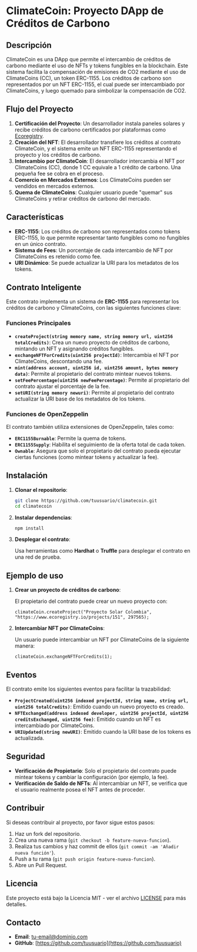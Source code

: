 # ClimateCoin: Proyecto DApp de Créditos de Carbono

## Descripción

ClimateCoin es una DApp que permite el intercambio de créditos de carbono mediante el uso de NFTs y tokens fungibles en la blockchain. Este sistema facilita la compensación de emisiones de CO2 mediante el uso de ClimateCoins (CC), un token ERC-1155. Los créditos de carbono son representados por un NFT ERC-1155, el cual puede ser intercambiado por ClimateCoins, y luego quemado para simbolizar la compensación de CO2.

## Flujo del Proyecto

1. **Certificación del Proyecto**: Un desarrollador instala paneles solares y recibe créditos de carbono certificados por plataformas como [Ecoregistry](https://www.ecoregistry.io).
2. **Creación del NFT**: El desarrollador transfiere los créditos al contrato ClimateCoin, y el sistema emite un NFT ERC-1155 representando el proyecto y los créditos de carbono.
3. **Intercambio por ClimateCoin**: El desarrollador intercambia el NFT por ClimateCoins (CC), donde 1 CC equivale a 1 crédito de carbono. Una pequeña fee se cobra en el proceso.
4. **Comercio en Mercados Externos**: Los ClimateCoins pueden ser vendidos en mercados externos.
5. **Quema de ClimateCoins**: Cualquier usuario puede "quemar" sus ClimateCoins y retirar créditos de carbono del mercado.

## Características

- **ERC-1155**: Los créditos de carbono son representados como tokens ERC-1155, lo que permite representar tanto fungibles como no fungibles en un único contrato.
- **Sistema de Fees**: Un porcentaje de cada intercambio de NFT por ClimateCoins es retenido como fee.
- **URI Dinámico**: Se puede actualizar la URI para los metadatos de los tokens.

## Contrato Inteligente

Este contrato implementa un sistema de **ERC-1155** para representar los créditos de carbono y ClimateCoins, con las siguientes funciones clave:

### Funciones Principales

- **`createProject(string memory name, string memory url, uint256 totalCredits)`**: Crea un nuevo proyecto de créditos de carbono, mintando un NFT y asignando créditos fungibles.
- **`exchangeNFTForCredits(uint256 projectId)`**: Intercambia el NFT por ClimateCoins, descontando una fee.
- **`mint(address account, uint256 id, uint256 amount, bytes memory data)`**: Permite al propietario del contrato mintear nuevos tokens.
- **`setFeePercentage(uint256 newFeePercentage)`**: Permite al propietario del contrato ajustar el porcentaje de la fee.
- **`setURI(string memory newuri)`**: Permite al propietario del contrato actualizar la URI base de los metadatos de los tokens.

### Funciones de OpenZeppelin

El contrato también utiliza extensiones de OpenZeppelin, tales como:
- **`ERC1155Burnable`**: Permite la quema de tokens.
- **`ERC1155Supply`**: Habilita el seguimiento de la oferta total de cada token.
- **`Ownable`**: Asegura que solo el propietario del contrato pueda ejecutar ciertas funciones (como mintear tokens y actualizar la fee).

## Instalación

1. **Clonar el repositorio**:

    ```bash
    git clone https://github.com/tuusuario/climatecoin.git
    cd climatecoin
    ```

2. **Instalar dependencias**:

    ```bash
    npm install
    ```

3. **Desplegar el contrato**:
   
   Usa herramientas como **Hardhat** o **Truffle** para desplegar el contrato en una red de prueba.

## Ejemplo de uso

1. **Crear un proyecto de créditos de carbono**:

   El propietario del contrato puede crear un nuevo proyecto con:

    ```solidity
    climateCoin.createProject("Proyecto Solar Colombia", "https://www.ecoregistry.io/projects/151", 297565);
    ```

2. **Intercambiar NFT por ClimateCoins**:

   Un usuario puede intercambiar un NFT por ClimateCoins de la siguiente manera:

    ```solidity
    climateCoin.exchangeNFTForCredits(1);
    ```

## Eventos

El contrato emite los siguientes eventos para facilitar la trazabilidad:

- **`ProjectCreated(uint256 indexed projectId, string name, string url, uint256 totalCredits)`**: Emitido cuando un nuevo proyecto es creado.
- **`NFTExchanged(address indexed developer, uint256 projectId, uint256 creditsExchanged, uint256 fee)`**: Emitido cuando un NFT es intercambiado por ClimateCoins.
- **`URIUpdated(string newURI)`**: Emitido cuando la URI base de los tokens es actualizada.

## Seguridad

- **Verificación de Propietario**: Solo el propietario del contrato puede mintear tokens y cambiar la configuración (por ejemplo, la fee).
- **Verificación de Saldo de NFTs**: Al intercambiar un NFT, se verifica que el usuario realmente posea el NFT antes de proceder.

## Contribuir

Si deseas contribuir al proyecto, por favor sigue estos pasos:

1. Haz un fork del repositorio.
2. Crea una nueva rama (`git checkout -b feature-nueva-funcion`).
3. Realiza tus cambios y haz commit de ellos (`git commit -am 'Añadir nueva función'`).
4. Push a tu rama (`git push origin feature-nueva-funcion`).
5. Abre un Pull Request.

## Licencia

Este proyecto está bajo la Licencia MIT - ver el archivo [LICENSE](LICENSE) para más detalles.

## Contacto

- **Email**: tu-email@dominio.com
- **GitHub**: [https://github.com/tuusuario](https://github.com/tuusuario)

